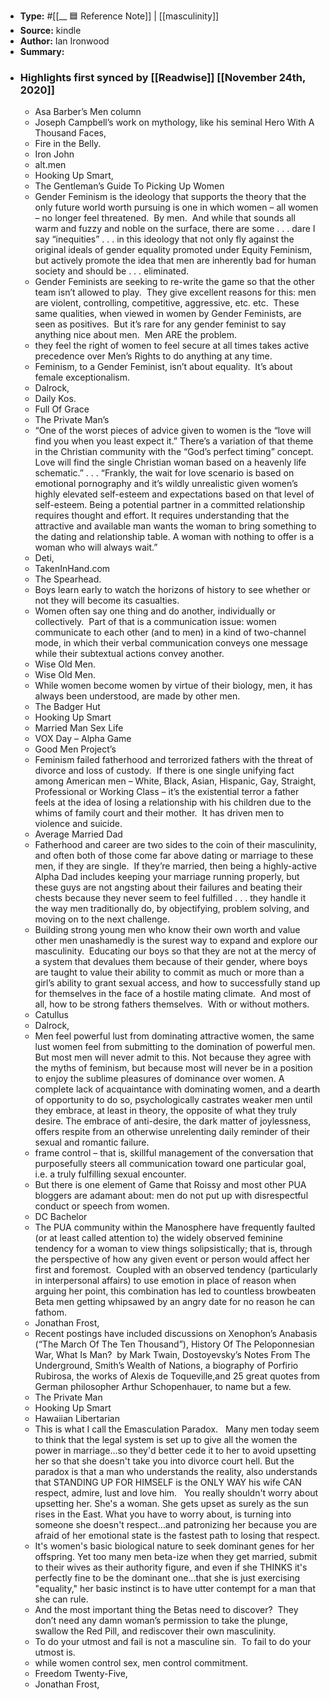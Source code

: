 - **Type:** #[[__ 🟦  Reference Note]] | [[masculinity]]
- **Source:**  kindle
- **Author:** Ian Ironwood
- **Summary:**
- ### Highlights first synced by [[Readwise]] [[November 24th, 2020]]
    - Asa Barber’s Men column 
    - Joseph Campbell’s work on mythology, like his seminal Hero With A Thousand Faces, 
    - Fire in the Belly. 
    - Iron John 
    - alt.men 
    - Hooking Up Smart, 
    - The Gentleman’s Guide To Picking Up Women 
    - Gender Feminism is the ideology that supports the theory that the only future world worth pursuing is one in which women – all women – no longer feel threatened.  By men.  And while that sounds all warm and fuzzy and noble on the surface, there are some . . . dare I say “inequities” . . . in this ideology that not only fly against the original ideals of gender equality promoted under Equity Feminism, but actively promote the idea that men are inherently bad for human society and should be . . . eliminated. 
    - Gender Feminists are seeking to re-write the game so that the other team isn’t allowed to play.  They give excellent reasons for this: men are violent, controlling, competitive, aggressive, etc. etc.  These same qualities, when viewed in women by Gender Feminists, are seen as positives.  But it’s rare for any gender feminist to say anything nice about men.  Men ARE the problem. 
    - they feel the right of women to feel secure at all times takes active precedence over Men’s Rights to do anything at any time. 
    - Feminism, to a Gender Feminist, isn’t about equality.  It’s about female exceptionalism. 
    - Dalrock, 
    - Daily Kos. 
    - Full Of Grace 
    - The Private Man’s 
    - “One of the worst pieces of advice given to women is the “love will find you when you least expect it.” There’s a variation of that theme in the Christian community with the “God’s perfect timing” concept. Love will find the single Christian woman based on a heavenly life schematic.” . . . “Frankly, the wait for love scenario is based on emotional pornography and it’s wildly unrealistic given women’s highly elevated self-esteem and expectations based on that level of self-esteem. Being a potential partner in a committed relationship requires thought and effort. It requires understanding that the attractive and available man wants the woman to bring something to the dating and relationship table. A woman with nothing to offer is a woman who will always wait.” 
    - Deti, 
    - TakenInHand.com 
    - The Spearhead. 
    - Boys learn early to watch the horizons of history to see whether or not they will become its casualties. 
    - Women often say one thing and do another, individually or collectively.  Part of that is a communication issue: women communicate to each other (and to men) in a kind of two-channel mode, in which their verbal communication conveys one message while their subtextual actions convey another. 
    - Wise Old Men. 
    - Wise Old Men. 
    - While women become women by virtue of their biology, men, it has always been understood, are made by other men. 
    - The Badger Hut 
    - Hooking Up Smart 
    - Married Man Sex Life 
    - VOX Day – Alpha Game 
    - Good Men Project’s 
    - Feminism failed fatherhood and terrorized fathers with the threat of divorce and loss of custody.  If there is one single unifying fact among American men – White, Black, Asian, Hispanic, Gay, Straight, Professional or Working Class – it’s the existential terror a father feels at the idea of losing a relationship with his children due to the whims of family court and their mother.  It has driven men to violence and suicide. 
    - Average Married Dad 
    - Fatherhood and career are two sides to the coin of their masculinity, and often both of those come far above dating or marriage to these men, if they are single.  If they’re married, then being a highly-active Alpha Dad includes keeping your marriage running properly, but these guys are not angsting about their failures and beating their chests because they never seem to feel fulfilled . . . they handle it the way men traditionally do, by objectifying, problem solving, and moving on to the next challenge. 
    - Building strong young men who know their own worth and value other men unashamedly is the surest way to expand and explore our masculinity.  Educating our boys so that they are not at the mercy of a system that devalues them because of their gender, where boys are taught to value their ability to commit as much or more than a girl’s ability to grant sexual access, and how to successfully stand up for themselves in the face of a hostile mating climate.  And most of all, how to be strong fathers themselves.  With or without mothers. 
    - Catullus 
    - Dalrock, 
    - Men feel powerful lust from dominating attractive women, the same lust women feel from submitting to the domination of powerful men. But most men will never admit to this. Not because they agree with the myths of feminism, but because most will never be in a position to enjoy the sublime pleasures of dominance over women. A complete lack of acquaintance with dominating women, and a dearth of opportunity to do so, psychologically castrates weaker men until they embrace, at least in theory, the opposite of what they truly desire. The embrace of anti-desire, the dark matter of joylessness, offers respite from an otherwise unrelenting daily reminder of their sexual and romantic failure. 
    - frame control – that is, skillful management of the conversation that purposefully steers all communication toward one particular goal, i.e. a truly fulfilling sexual encounter. 
    - But there is one element of Game that Roissy and most other PUA bloggers are adamant about: men do not put up with disrespectful conduct or speech from women. 
    - DC Bachelor 
    - The PUA community within the Manosphere have frequently faulted (or at least called attention to) the widely observed feminine tendency for a woman to view things solipsistically; that is, through the perspective of how any given event or person would affect her first and foremost.  Coupled with an observed tendency (particularly in interpersonal affairs) to use emotion in place of reason when arguing her point, this combination has led to countless browbeaten Beta men getting whipsawed by an angry date for no reason he can fathom. 
    - Jonathan Frost, 
    - Recent postings have included discussions on Xenophon’s Anabasis (“The March Of The Ten Thousand”), History Of The Peloponnesian War, What Is Man?  by Mark Twain, Dostoyevsky’s Notes From The Underground, Smith’s Wealth of Nations, a biography of Porfirio Rubirosa, the works of Alexis de Toqueville,and 25 great quotes from German philosopher Arthur Schopenhauer, to name but a few. 
    - The Private Man 
    - Hooking Up Smart 
    - Hawaiian Libertarian 
    - This is what I call the Emasculation Paradox.   Many men today seem to think that the legal system is set up to give all the women the power in marriage...so they'd better cede it to her to avoid upsetting her so that she doesn't take you into divorce court hell. But the paradox is that a man who understands the reality, also understands that STANDING UP FOR HIMSELF is the ONLY WAY his wife CAN respect, admire, lust and love him.   You really shouldn't worry about upsetting her. She's a woman. She gets upset as surely as the sun rises in the East. What you have to worry about, is turning into someone she doesn't respect...and patronizing her because you are afraid of her emotional state is the fastest path to losing that respect. 
    - It's women's basic biological nature to seek dominant genes for her offspring. Yet too many men beta-ize when they get married, submit to their wives as their authority figure, and even if she THINKS it's perfectly fine to be the dominant one...that she is just exercising "equality," her basic instinct is to have utter contempt for a man that she can rule. 
    - And the most important thing the Betas need to discover?  They don’t need any damn woman’s permission to take the plunge, swallow the Red Pill, and rediscover their own masculinity. 
    - To do your utmost and fail is not a masculine sin.  To fail to do your utmost is. 
    - while women control sex, men control commitment. 
    - Freedom Twenty-Five, 
    - Jonathan Frost, 
